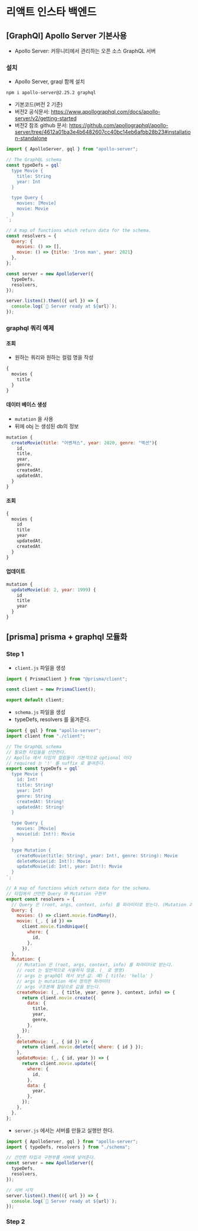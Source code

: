 # 리액트 인스타 백엔드

## [GraphQl] Apollo Server 기본사용

- Apollo Server: 커뮤니티에서 관리하는 오픈 소스 GraphQL 서버

### 설치

- Apollo Server, graql 함께 설치

```
npm i apollo-server@2.25.2 graphql
```

- 기본코드(버전 2 기준)
- 버전2 공식문서: https://www.apollographql.com/docs/apollo-server/v2/getting-started
- 버전2 참조 github 문서: https://github.com/apollographql/apollo-server/tree/4612a01ba3e4b6482607cc40bc14eb6afbb28b23#installation-standalone

```js
import { ApolloServer, gql } from "apollo-server";

// The GraphQL schema
const typeDefs = gql`
  type Movie {
    title: String
    year: Int
  }

  type Query {
    movies: [Movie]
    movie: Movie
  }
`;

// A map of functions which return data for the schema.
const resolvers = {
  Query: {
    movies: () => [],
    movie: () => {title: 'Iron man', year: 2021}
  },
};

const server = new ApolloServer({
  typeDefs,
  resolvers,
});

server.listen().then(({ url }) => {
  console.log(`🚀 Server ready at ${url}`);
});
```

### graphql 쿼리 예제

#### 조회

- 원하는 쿼리와 원하는 컬럼 명을 작성

```js
{
  movies {
    title
  }
}
```

#### 데이터 베이스 생성

- `mutation` 을 사용
- 뒤에 obj 는 생성된 db의 정보

```js
mutation {
  createMovie(title: "어벤져스", year: 2020, genre: "액션"){
    id,
    title,
    year,
    genre,
    createdAt,
    updatedAt,
  }
}
```

#### 조회

```js
{
  movies {
    id
    title
    year
    updatedAt,
    createdAt
  }
}
```

#### 업데이트

```js
mutation {
  updateMovie(id: 2, year: 1999) {
    id
    title
    year
  }
}
```

## [prisma] prisma + graphql 모듈화

### Step 1

- `client.js` 파일을 생성

```js
import { PrismaClient } from "@prisma/client";

const client = new PrismaClient();

export default client;
```

- `schema.js` 파일을 생성
- typeDefs, resolvers 를 옮겨준다.

```js
import { gql } from "apollo-server";
import client from "./client";

// The GraphQL schema
// 필요한 타입들을 선언한다.
// Apollo 에서 타입의 컬럼들이 기본적으로 optional 이다
// required 는 '!' 를 suffix 로 붙여준다.
export const typeDefs = gql`
  type Movie {
    id: Int!
    title: String!
    year: Int!
    genre: String
    createdAt: String!
    updatedAt: String!
  }

  type Query {
    movies: [Movie]
    movie(id: Int!): Movie
  }

  type Mutation {
    createMovie(title: String!, year: Int!, genre: String): Movie
    deleteMovie(id: Int!): Movie
    updateMovie(id: Int!, year: Int!): Movie
  }
`;

// A map of functions which return data for the schema.
// 타입에서 선언한 Query 와 Mutation 구현부
export const resolvers = {
  // Query 은 (root, args, context, info) 를 파라미터로 받는다. (Mutation 과 동일하다.)
  Query: {
    movies: () => client.movie.findMany(),
    movie: (_, { id }) =>
      client.movie.findUnique({
        where: {
          id,
        },
      }),
  },
  Mutation: {
    // Mutation 은 (root, args, context, info) 를 파라미터로 받는다.
    // root 는 일반적으로 사용하지 않음. (_ 로 명명)
    // args 는 graphQl 에서 보낸 값. 예) { title: 'hello' }
    // args 는 mutation 에서 정의한 파라미터
    // args 구조분해 할당으로 값을 받는다.
    createMovie: (_, { title, year, genre }, context, info) => {
      return client.movie.create({
        data: {
          title,
          year,
          genre,
        },
      });
    },
    deleteMovie: (_, { id }) => {
      return client.movie.delete({ where: { id } });
    },
    updateMovie: (_, { id, year }) => {
      return client.movie.update({
        where: {
          id,
        },
        data: {
          year,
        },
      });
    },
  },
};
```

- `server.js` 에서는 서버를 만들고 실행만 한다.

```js
import { ApolloServer, gql } from "apollo-server";
import { typeDefs, resolvers } from "./schema";

// 선언한 타입과 구현부를 서버에 넣어준다.
const server = new ApolloServer({
  typeDefs,
  resolvers,
});

// 서버 시작
server.listen().then(({ url }) => {
  console.log(`🚀 Server ready at ${url}`);
});
```

### Step 2
